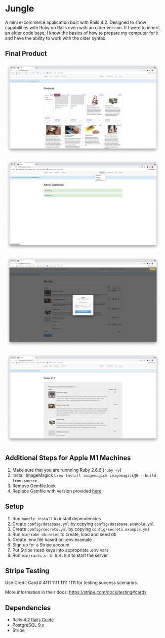 # Jungle

A mini e-commerce application built with Rails 4.2. Designed to show capabilities with Ruby on Rails even with an older version. If I were to inherit an older code base, I know the basics of how to prepare my computer for it and have the ability to work with the older syntax.

## Final Product

!["Home Page"](https://github.com/GleefullyChill/Jungle_On_Rails/blob/master/public/docs/screenshots/Home%20Page.png)

!["Admin Dashboard and Dropdown Actions"](https://github.com/GleefullyChill/Jungle_On_Rails/blob/master/public/docs/screenshots/Admin%20Actions.png)

!["Full Cart, Ready to Pay"](https://github.com/GleefullyChill/Jungle_On_Rails/blob/master/public/docs/screenshots/Card%20Input%20and%20Cart.png)

!["Successful Order Details"](https://github.com/GleefullyChill/Jungle_On_Rails/blob/master/public/docs/screenshots/Order%20Details.png)

## Additional Steps for Apple M1 Machines

1. Make sure that you are runnning Ruby 2.6.6 (`ruby -v`)
1. Install ImageMagick `brew install imagemagick imagemagick@6 --build-from-source`
2. Remove Gemfile.lock
3. Replace Gemfile with version provided [here](https://gist.githubusercontent.com/FrancisBourgouin/831795ae12c4704687a0c2496d91a727/raw/ce8e2104f725f43e56650d404169c7b11c33a5c5/Gemfile)

## Setup

1. Run `bundle install` to install dependencies
2. Create `config/database.yml` by copying `config/database.example.yml`
3. Create `config/secrets.yml` by copying `config/secrets.example.yml`
4. Run `bin/rake db:reset` to create, load and seed db
5. Create .env file based on .env.example
6. Sign up for a Stripe account
7. Put Stripe (test) keys into appropriate .env vars
8. Run `bin/rails s -b 0.0.0.0` to start the server

## Stripe Testing

Use Credit Card # 4111 1111 1111 1111 for testing success scenarios.

More information in their docs: <https://stripe.com/docs/testing#cards>

## Dependencies

* Rails 4.2 [Rails Guide](http://guides.rubyonrails.org/v4.2/)
* PostgreSQL 9.x
* Stripe
